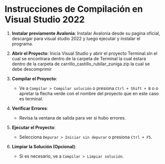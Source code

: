 # Instrucciones de Compilación en Visual Studio 2022
1. **Instalar previamente Avalonia**: Instalar Avalonia desde su pagina oficial, descargar para visual studio 2022 y luego ejecutar y instalar el programa.

2. **Abrir el Proyecto**: Inicia Visual Studio y abrir el proyecto Terminal.sln el cual se encontrara dentro de la carpeta de Terminal la cual estara dentro de la carpeta de carrillo_castillo_rubilar_zuniga.zip la cual se debe descomprimir


3. **Compilar el Proyecto**:
   - Ve a `Compilar > Compilar solución` o presiona `Ctrl + Shift + B` o  o apretar la flecha verde con el nombre del proyecto que en este caso es terminal.

4. **Verificar Errores**: 
   - Revisa la ventana de salida para ver si hubo errores.

5. **Ejecutar el Proyecto**:
   - Selecciona `Depurar > Iniciar sin depurar` o presiona `Ctrl + F5`.

6. **Limpiar la Solución (Opcional)**:
   - Si es necesario, ve a `Compilar > Limpiar solución`.
